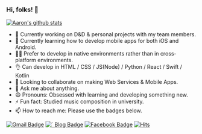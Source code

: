 ### Hi, folks! 🙌


 [![Aaron's github stats](https://github-readme-stats.vercel.app/api?username=aaronLab&hide=stars&count_private=true&show_icons=true&include_all_commits=true)](https://github.com/anuraghazra/github-readme-stats)

- 🔭 Currently working on D&D & personal projects with my team members.
- 🌱 Currently learning how to develop mobile apps for both iOS and Android.
- 🙋‍♂️ Prefer to develop in native environments rather than in cross-platform environments.
- 👌 Can develop in HTML / CSS / JS(Node) / Python / React / Swift / Kotlin
- 👯 Looking to collaborate on making Web Services & Mobile Apps.
- 💬 Ask me about anything.
- 😄 Pronouns: Obsessed with learning and developing something new.
- ⚡ Fun fact: Studied music composition in university.
- 📫 How to reach me: Please use the badges below.


[![Gmail Badge](https://img.shields.io/badge/Gmail-d14836?style=flat-square&logo=Gmail&logoColor=white&link=mailto:aaronlab.net@gmail.com)](mailto:aaronlab.net@gmail.com)
[![` Blog Badge](http://img.shields.io/badge/-Tech%20Blog-black?style=flat-square&logo=github&link=http://aaronlab.net/)](http://aaronlab.net/)
[![Facebook Badge](https://img.shields.io/badge/facebook-1877f2?style=flat-square&logo=facebook&logoColor=white&link=https://www.facebook.com/cheolwoo.lee.1004)](https://www.facebook.com/cheolwoo.lee.1004)
[![Hits](https://hits.seeyoufarm.com/api/count/incr/badge.svg?url=https%3A%2F%2Fgithub.com%2FaaronLab)](https://hits.seeyoufarm.com)
